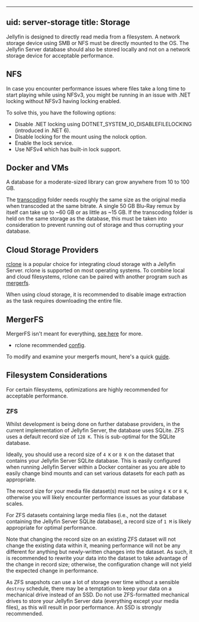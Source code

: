 ---
uid: server-storage
title: Storage
-

Jellyfin is designed to directly read media from a filesystem. A network storage device using SMB or NFS must be directly mounted to the OS. The Jellyfin Server database should also be stored locally and not on a network storage device for acceptable performance.

## NFS

In case you encounter performance issues where files take a long time to start playing while using NFSv3, you might be running in an issue with .NET locking without NFSv3 having locking enabled.

To solve this, you have the following options:

- Disable .NET locking using DOTNET_SYSTEM_IO_DISABLEFILELOCKING (introduced in .NET 6).
- Disable locking for the mount using the nolock option.
- Enable the lock service.
- Use NFSv4 which has built-in lock support.

## Docker and VMs

A database for a moderate-sized library can grow anywhere from 10 to 100 GB.

The [transcoding](/docs/general/post-install/transcoding) folder needs roughly the same size as the original media when transcoded at the same bitrate. A single 50 GB Blu-Ray remux by itself can take up to ~60 GB or as little as ~15 GB. If the transcoding folder is held on the same storage as the database, this must be taken into consideration to prevent running out of storage and thus corrupting your database.

## Cloud Storage Providers

[rclone](https://rclone.org/downloads/) is a popular choice for integrating cloud storage with a Jellyfin Server. rclone is supported on most operating systems. To combine local and cloud filesystems, rclone can be paired with another program such as [mergerfs](https://github.com/trapexit/mergerfs).

When using cloud storage, it is recommended to disable image extraction as the task requires downloading the entire file.

## MergerFS

MergerFS isn't meant for everything, [see here](https://github.com/trapexit/mergerfs#what-should-mergerfs-not-be-used-for) for more.

- rclone recommended [config](https://forum.rclone.org/t/my-best-rclone-config-mount-for-plex/7441).

To modify and examine your mergerfs mount, here's a quick [guide](https://zackreed.me/mergerfs-neat-tricks).

## Filesystem Considerations

For certain filesystems, optimizations are highly recommended for acceptable performance.

### ZFS

Whilst development is being done on further database providers, in the current implementation of Jellyfin Server, the database uses SQLite. ZFS uses a default record size of `128 K`. This is sub-optimal for the SQLite database.

Ideally, you should use a record size of `4 K` or `8 K` on the dataset that contains your Jellyfin Server SQLite database. This is easily configured when running Jellyfin Server within a Docker container as you are able to easily change bind mounts and can set various datasets for each path as appropriate.

The record size for your media file dataset(s) must not be using `4 K` or `8 K`, otherwise you will likely encounter performance issues as your database scales.

For ZFS datasets containing large media files (i.e., not the dataset containing the Jellyfin Server SQLite database), a record size of `1 M` is likely appropriate for optimal performance.

Note that changing the record size on an existing ZFS dataset will not change the existing data within it, meaning performance will not be any different for anything but newly-written changes into the dataset. As such, it is recommended to rewrite your data into the dataset to take advantage of the change in record size; otherwise, the configuration change will not yield the expected change in performance.

As ZFS snapshots can use a lot of storage over time without a sensible `destroy` schedule, there may be a temptation to keep your data on a mechanical drive instead of an SSD. Do not use ZFS-formatted mechanical drives to store your Jellyfin Server data (everything except your media files), as this will result in poor performance. An SSD is strongly recommended.
